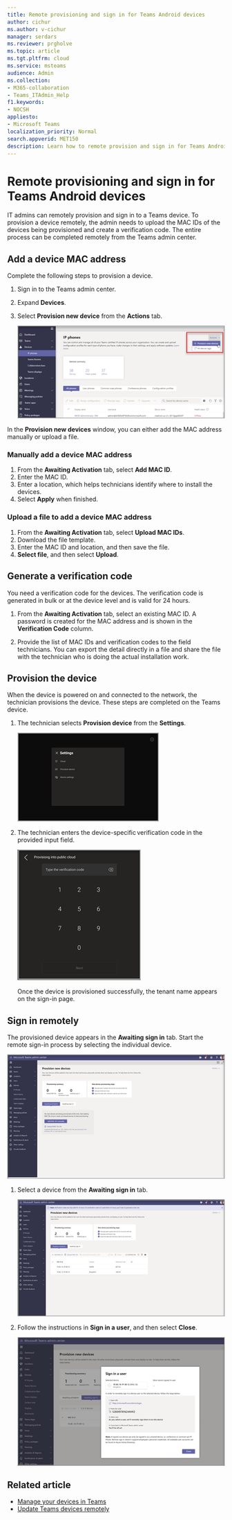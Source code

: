 ```yaml
---
title: Remote provisioning and sign in for Teams Android devices
author: cichur
ms.author: v-cichur
manager: serdars
ms.reviewer: prgholve
ms.topic: article
ms.tgt.pltfrm: cloud
ms.service: msteams
audience: Admin
ms.collection: 
- M365-collaboration
- Teams_ITAdmin_Help
f1.keywords:
- NOCSH
appliesto: 
- Microsoft Teams
localization_priority: Normal
search.appverid: MET150
description: Learn how to remote provision and sign in for Teams Android devices
---
```


# Remote provisioning and sign in for Teams Android devices

IT admins can remotely provision and sign in to a Teams device. To provision a device remotely, the admin needs to upload the MAC IDs of the devices being provisioned and create a verification code. The entire process can be completed remotely from the Teams admin center.

## Add a device MAC address

Complete the following steps to provision a device.

1. Sign in to the Teams admin center.
2. Expand **Devices**.
3. Select **Provision new device** from the **Actions** tab.

   ![Provision new device option from the Actions tab](../media/provision-new-device1.png)

In the **Provision new devices** window, you can either add the MAC address manually or upload a file.

### Manually add a device MAC address

1. From the **Awaiting Activation** tab, select **Add MAC ID**.
2. Enter the MAC ID.
3. Enter a location, which helps technicians identify where to install the devices.
4. Select **Apply** when finished.

### Upload a file to add a device MAC address

1. From the **Awaiting Activation** tab, select **Upload MAC IDs**.
2. Download the file template.
3. Enter the MAC ID and location, and then save the file.
4. **Select file**, and then select **Upload**.

## Generate a verification code

You need a verification code for the devices. The verification code is generated in bulk or at the device level and is valid for 24 hours.

1. From the **Awaiting Activation** tab, select an existing MAC ID.
   A password is created for the MAC address and is shown in the **Verification Code** column.

2. Provide the list of MAC IDs and verification codes to the field technicians. You can export the detail directly in a file and share the file with the technician who is doing the actual installation work.

## Provision the device

When the device is powered on and connected to the network, the technician provisions the device. These steps are completed on the Teams device.

1. The technician selects **Provision device** from the **Settings**.  

   ![Provision new device option from the Actions tab](../media/provision-device1.png)
  
2. The technician enters the device-specific verification code in the provided input field.

   ![Provision new device verification](../media/provision-device-verification1.png)

   Once the device is provisioned successfully, the tenant name appears on the sign-in page.

## Sign in remotely

The provisioned device appears in the **Awaiting sign in** tab. Start the remote sign-in process by selecting the individual device.

![The window to choose a device for sign in.](../media/remote-provision-7.png)

1. Select a device from the **Awaiting sign in** tab.

   ![The window with a list of devices ready for sign in.](../media/remote-device-1.png)

2. Follow the instructions in **Sign in a user**, and then select **Close**.

   ![the Sign in a user window for individual device](../media/sign-in-user.png)

## Related article

- [Manage your devices in Teams](device-management.md)
- [Update Teams devices remotely](remote-update.md)
